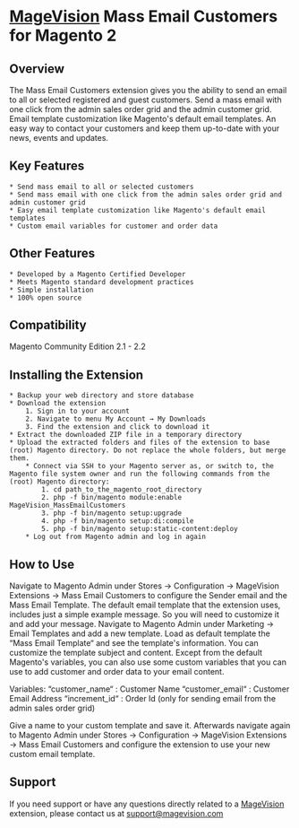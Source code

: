 # [MageVision](https://www.magevision.com/) Mass Email Customers for Magento 2

## Overview
The Mass Email Customers extension gives you the ability to send an email to all or selected registered and guest customers. Send a mass email with one click from the admin sales order grid and the admin customer grid. Email template customization like Magento's default email templates. An easy way to contact your customers and keep them up-to-date with your news, events and updates.
## Key Features
	* Send mass email to all or selected customers
    * Send mass email with one click from the admin sales order grid and admin customer grid
	* Easy email template customization like Magento's default email templates
	* Custom email variables for customer and order data
	
## Other Features
	* Developed by a Magento Certified Developer
	* Meets Magento standard development practices
	* Simple installation
	* 100% open source

## Compatibility
Magento Community Edition 2.1 - 2.2

## Installing the Extension
	* Backup your web directory and store database
	* Download the extension
		1. Sign in to your account
		2. Navigate to menu My Account → My Downloads
		3. Find the extension and click to download it
	* Extract the downloaded ZIP file in a temporary directory
	* Upload the extracted folders and files of the extension to base (root) Magento directory. Do not replace the whole folders, but merge them.
        * Connect via SSH to your Magento server as, or switch to, the Magento file system owner and run the following commands from the (root) Magento directory:
            1. cd path_to_the_magento_root_directory 
            2. php -f bin/magento module:enable MageVision_MassEmailCustomers
            3. php -f bin/magento setup:upgrade
            4. php -f bin/magento setup:di:compile
            5. php -f bin/magento setup:static-content:deploy
        * Log out from Magento admin and log in again

## How to Use

Navigate to Magento Admin under Stores → Configuration → MageVision Extensions → Mass Email Customers to  configure the Sender email and the Mass Email Template. 
The default email template that the extension uses, includes just a simple example message. So you will need to customize it and add your message. Navigate to Magento Admin under Marketing → Email Templates and add a new template. Load as default template the “Mass Email Template“ and see the template's information. You can customize the template subject and content. Except from the default Magento's variables, you can also use some custom variables that you can use to add customer and order data to your email content. 

Variables:
“customer_name“ : Customer Name
“customer_email“ : Customer Email Address
“increment_id“  : Order Id (only for sending email from the admin sales order grid)

Give a name to your custom template and save it. Afterwards navigate again to Magento Admin under Stores → Configuration → MageVision Extensions → Mass Email Customers and configure the extension to use your new custom email template.

## Support
If you need support or have any questions directly related to a [MageVision](https://www.magevision.com/) extension, please contact us at [support@magevision.com](mailto:support@magevision.com)
